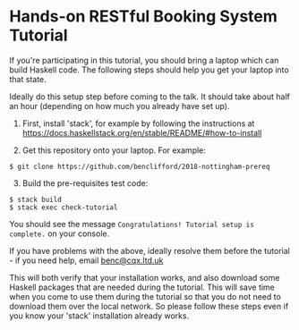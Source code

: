 Hands-on RESTful Booking System Tutorial
========================================

If you're participating in this tutorial, you should bring
a laptop which can build Haskell code. The following steps
should help you get your laptop into that state.

Ideally do this setup step before coming to the talk.
It should take about half an hour (depending on
how much you already have set up).

1. First, install 'stack', for example by following the instructions at
https://docs.haskellstack.org/en/stable/README/#how-to-install

2. Get this repository onto your laptop. For example:

```
$ git clone https://github.com/benclifford/2018-nottingham-prereq
```

3. Build the pre-requisites test code:

```
$ stack build
$ stack exec check-tutorial
```

You should see the message
`Congratulations! Tutorial setup is complete.`
on your console.

If you have problems with the above, ideally resolve them before the
tutorial - if you need help, email benc@cqx.ltd.uk

This will both verify that your installation works, and also download some
Haskell packages that are needed during the tutorial. This will save
time when you come to use them during the tutorial so that you do not
need to download them over the local network. So please follow
these steps even if you know your 'stack' installation already works.
